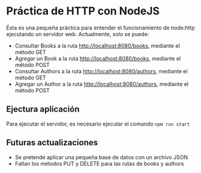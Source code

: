 # Práctica de HTTP con NodeJS
Ésta es una pequeña práctica para entender el funcionamiento de node:http ejecutando un servidor web. 
Actualmente, solo se puede:
- Consultar Books a la ruta [http://localhost:8080/books](http://localhost:8080/books), mediante el método GET
- Agregar un Book a la ruta [http://localhost:8080/books](http://localhost:8080/books), mediante el método POST
- Consultar Authors a la ruta [http://localhost:8080/authors](http://localhost:8080/authors), mediante el método GET
- Agregar un Author a la ruta [http://localhost:8080/authors](http://localhost:8080/authors), mediante el método POST


## Ejectura aplicación
Para ejecutar el servidor, es necesario ejecutar el comando
`npm run start`

## Futuras actualizaciones
- Se pretende aplicar una pequeña base de datos con un archivo JSON
- Faltan los métodos PUT y DELETE para las rutas de books y authors
